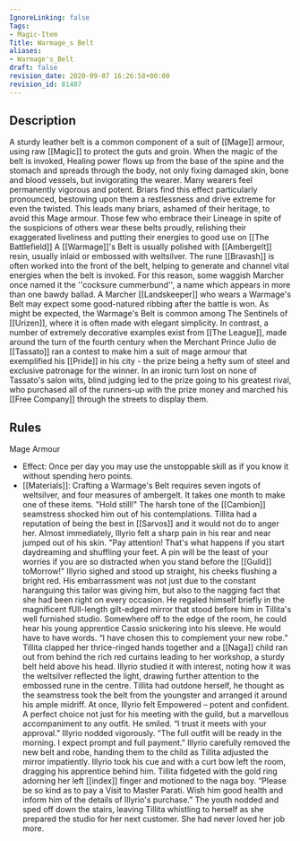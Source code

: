 ```yaml
---
IgnoreLinking: false
Tags:
- Magic-Item
Title: Warmage_s Belt
aliases:
- Warmage's_Belt
draft: false
revision_date: 2020-09-07 16:26:58+00:00
revision_id: 81487
---
```


## Description
A sturdy leather belt is a common component of a suit of [[Mage]] armour, using raw [[Magic]] to protect the guts and groin. When the magic of the belt is invoked, Healing power flows up from the base of the spine and the stomach and spreads through the body, not only fixing damaged skin, bone and blood vessels, but invigorating the wearer. Many wearers feel permanently vigorous and potent. Briars find this effect particularly pronounced, bestowing upon them a restlessness and drive extreme for even the twisted. This leads many briars, ashamed of their heritage, to avoid this Mage armour. Those few who embrace their Lineage in spite of the suspicions of others wear these belts proudly, relishing their exaggerated liveliness and putting their energies to good use on [[The Battlefield]]
A [[Warmage]]'s Belt is usually polished with [[Ambergelt]] resin, usually inlaid or embossed with weltsilver. The rune [[Bravash]] is often worked into the front of the belt, helping to generate and channel vital energies when the belt is invoked. For this reason, some waggish Marcher once named it the ''cocksure cummerbund'', a name which appears in more than one bawdy ballad. A Marcher [[Landskeeper]] who wears a Warmage's Belt may expect some good-natured ribbing after the battle is won.
As might be expected, the Warmage's Belt is common among The Sentinels of [[Urizen]], where it is often made with elegant simplicity. In contrast, a number of extremely decorative examples exist from [[The League]], made around the turn of the fourth century when the Merchant Prince Julio de [[Tassato]] ran a contest to make him a suit of mage armour that exemplified his [[Pride]] in his city - the prize being a hefty sum of steel and exclusive patronage for the winner. In an ironic turn lost on none of Tassato's salon wits, blind judging led to the prize going to his greatest rival, who purchased all of the runners-up with the prize money and marched his [[Free Company]] through the streets to display them.
## Rules
Mage Armour
* Effect: Once per day you may use the unstoppable skill as if you know it without spending hero points.
* [[Materials]]: Crafting a Warmage's Belt requires seven ingots of weltsilver, and four measures of ambergelt. It takes one month to make one of these items.
"Hold still!"
The harsh tone of the [[Cambion]] seamstress shocked him out of his contemplations. Tillita had a reputation of being the best in [[Sarvos]]
and it would not do to anger her. Almost immediately, Illyrio felt a sharp pain in his rear and near jumped out of his skin.
"Pay attention! That's what happens if you start daydreaming and shuffling your feet. A pin will be the least of your worries if you are so distracted when you stand before the [[Guild]] toMorrow!"
Illyrio sighed and stood up straight, his cheeks flushing a bright red. His embarrassment was not just due to the constant haranguing this tailor was giving him, but also to the nagging fact that she had been right on every occasion. He regaled himself briefly in the magnificent fUll-length gilt-edged mirror that stood before him in Tillita's well furnished studio. Somewhere off to the edge of the room, he could hear his young apprentice Cassio snickering into his sleeve. He would have to have words.
“I have chosen this to complement your new robe.” Tillita clapped her thrice-ringed hands together and a [[Naga]] child ran out from behind the rich red curtains leading to her workshop, a sturdy belt held above his head. Illyrio studied it with interest, noting how it was the weltsilver reflected the light, drawing further attention to the embossed rune in the centre. Tillita had outdone herself, he thought as the seamstress took the belt from the youngster and arranged it around his ample midriff.
At once, Illyrio felt Empowered – potent and confident. A perfect choice not just for his meeting with the guild, but a marvellous accompaniment to any outfit. He smiled.
“I trust it meets with your approval.” Illyrio nodded vigorously.
“The full outfit will be ready in the morning. I expect prompt and full payment.” Illyrio carefully removed the new belt and robe, handing them to the child as Tillita adjusted the mirror impatiently. Illyrio took his cue and with a curt bow left the room, dragging his apprentice behind him.
Tillita fidgeted with the gold ring adorning her left [[index]] finger and motioned to the naga boy.
“Please be so kind as to pay a Visit to Master Parati. Wish him good health and inform him of the details of Illyrio's purchase.” The youth nodded and sped off down the stairs, leaving Tillita whistling to herself as she prepared the studio for her next customer. She had never loved her job more.